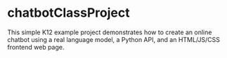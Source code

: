 # chatbotClassProject
This simple K12 example project demonstrates how to create an online chatbot using a real language model, a Python API, and an HTML/JS/CSS frontend web page.
